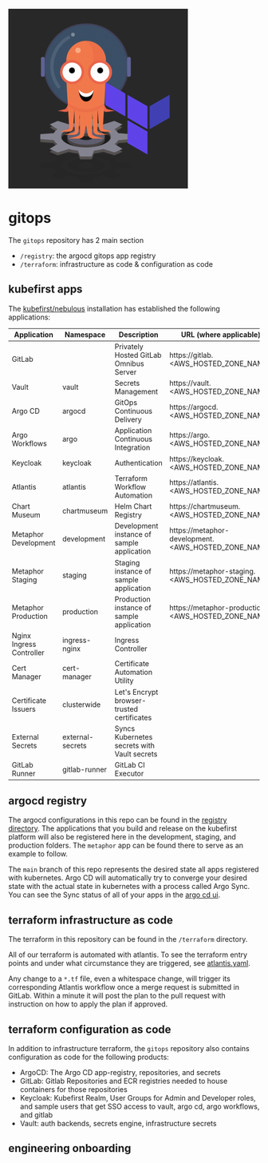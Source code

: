 ![](logo.png)

# gitops

The `gitops` repository has 2 main section

- `/registry`: the argocd gitops app registry 
- `/terraform`: infrastructure as code & configuration as code

## kubefirst apps

The [kubefirst/nebulous](https://hub.docker.com/repository/docker/kubefirst/nebulous) installation has established the following applications:

| Application              | Namespace        | Description                                 | URL (where applicable)                              |
|--------------------------|------------------|---------------------------------------------|-----------------------------------------------------|
| GitLab                   |                  | Privately Hosted GitLab Omnibus Server      | https://gitlab.<AWS_HOSTED_ZONE_NAME>               |
| Vault                    | vault            | Secrets Management                          | https://vault.<AWS_HOSTED_ZONE_NAME>                |
| Argo CD                  | argocd           | GitOps Continuous Delivery                  | https://argocd.<AWS_HOSTED_ZONE_NAME>               |
| Argo Workflows           | argo             | Application Continuous Integration          | https://argo.<AWS_HOSTED_ZONE_NAME>                 |
| Keycloak                 | keycloak         | Authentication                              | https://keycloak.<AWS_HOSTED_ZONE_NAME>             |
| Atlantis                 | atlantis         | Terraform Workflow Automation               | https://atlantis.<AWS_HOSTED_ZONE_NAME>             |
| Chart Museum             | chartmuseum      | Helm Chart Registry                         | https://chartmuseum.<AWS_HOSTED_ZONE_NAME>          |
| Metaphor Development     | development      | Development instance of sample application  | https://metaphor-development.<AWS_HOSTED_ZONE_NAME> |
| Metaphor Staging         | staging          | Staging instance of sample application      | https://metaphor-staging.<AWS_HOSTED_ZONE_NAME>     |
| Metaphor Production      | production       | Production instance of sample application   | https://metaphor-production.<AWS_HOSTED_ZONE_NAME>  |
| Nginx Ingress Controller | ingress-nginx    | Ingress Controller                          |                                                     |
| Cert Manager             | cert-manager     | Certificate Automation Utility              |                                                     |
| Certificate Issuers      | clusterwide      | Let's Encrypt browser-trusted certificates  |                                                     |
| External Secrets         | external-secrets | Syncs Kubernetes secrets with Vault secrets |                                                     |
| GitLab Runner            | gitlab-runner    | GitLab CI Executor                          |                                                     |

## argocd registry

The argocd configurations in this repo can be found in the [registry directory](./registry). The applications that you build and release on the kubefirst platform will also be registered here in the development, staging, and production folders. The `metaphor` app can be found there to serve as an example to follow.

The `main` branch of this repo represents the desired state all apps registered with kubernetes. Argo CD will automatically try to converge your desired state with the actual state in kubernetes with a process called Argo Sync. You can see the Sync status of all of your apps in the [argo cd ui](https://argo.<AWS_HOSTED_ZONE_NAME>).

## terraform infrastructure as code

The terraform in this repository can be found in the `/terraform` directory. 

All of our terraform is automated with atlantis. To see the terraform entry points and under what circumstance they are triggered, see [atlantis.yaml](./atlantis.yaml).

Any change to a `*.tf` file, even a whitespace change, will trigger its corresponding Atlantis workflow once a merge request is submitted in GitLab. Within a minute it will post the plan to the pull request with instruction on how to apply the plan if approved.

## terraform configuration as code

In addition to infrastructure terraform, the `gitops` repository also contains configuration as code for the following products:
- ArgoCD: The Argo CD app-registry, repositories, and secrets
- GitLab: Gitlab Repositories and ECR registries needed to house containers for those repositories
- Keycloak: Kubefirst Realm, User Groups for Admin and Developer roles, and sample users that get SSO access to vault, argo cd, argo workflows, and gitlab
- Vault: auth backends, secrets engine, infrastructure secrets

## engineering onboarding

